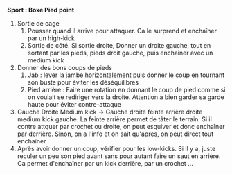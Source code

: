 **Sport : Boxe Pied point**
1. Sortie de cage
	1. Pousser quand il arrive pour attaquer. Ca le surprend et enchaîner par un high-kick
	2. Sortie de côté. Si sortie droite, Donner un droite gauche, tout en sortant par les pieds, pieds droit gauche, puis enchaîner avec un medium kick
2. Donner des bons coups de pieds
	1. Jab : lever la jambe horizontalement puis donner le coup en tournant son buste pour éviter les déséquilibres
	2. Pied arrière : Faire une rotation en donnant le coup de pied comme si on voulait se rediriger vers la droite. Attention à bien garder sa garde haute pour éviter contre-attaque
3. Gauche Droite Medium kick → Gauche droite feinte arrière droite medium kick gauche. La feinte arrière permet de tâter le terrain. Si il contre attquer par crochet ou droite, on peut esquiver et donc enchaîner par derrière. Sinon, on a l'info et on sait qu'après, on peut direct tout enchaîner
4. Après avoir donner un coup, vérifier pour les low-kicks. Si il y a, juste reculer un peu son pied avant sans pour autant faire un saut en arrière. Ca permet d'enchaîner par un kick derrière, par un crochet ...

# 